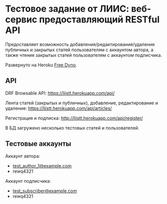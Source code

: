 # Тестовое задание от ЛИИС: веб-сервис предоставляющий RESTful API

Предоставляет возможность добавления/редактирования/удаления публичных и закрытых статей пользователям с аккаунтом
автора, а также чтения закрытых статей пользователям с аккаунтом подписчика.

Развернуто на Heroku [Free Dyno](https://devcenter.heroku.com/articles/free-dyno-hours).

## API

DRF Browsable API: https://liistt.herokuapp.com/api/

Лента статей (закрытых и публичных), добавление, редактирование и удаление: https://liistt.herokuapp.com/api/articles/

Регистрация и подписка: http://liistt.herokuapp.com/api/register/

В БД загружено несколько тестовых статей и пользователей.

## Тестовые аккаунты

Аккаунт автора:

- test_author_1@example.com
- rewq4321

Аккаунт подписчика:

- test_subscriber@example.com
- rewq4321
